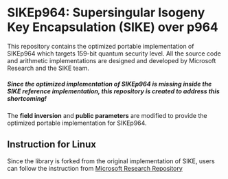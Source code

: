 # SIKEp964: Supersingular Isogeny Key Encapsulation (SIKE) over p964

This repository contains the optimized portable implementation of SIKEp964 which targets 159-bit quantum security level. All the source code and arithmetic implementations are designed and developed by Microsoft Research and the SIKE team. 


##### Since the optimized implementation of SIKEp964 is missing inside the SIKE reference implementation, this repository is created to address this shortcoming!
The **field inversion** and **public parameters** are modified to provide the optimized portable implementation for SIKEp964.  


## Instruction for Linux
Since the library is forked from the original implementation of SIKE, users can follow the instruction from [Microsoft Research Repository](https://github.com/Microsoft/PQCrypto-SIDH)

